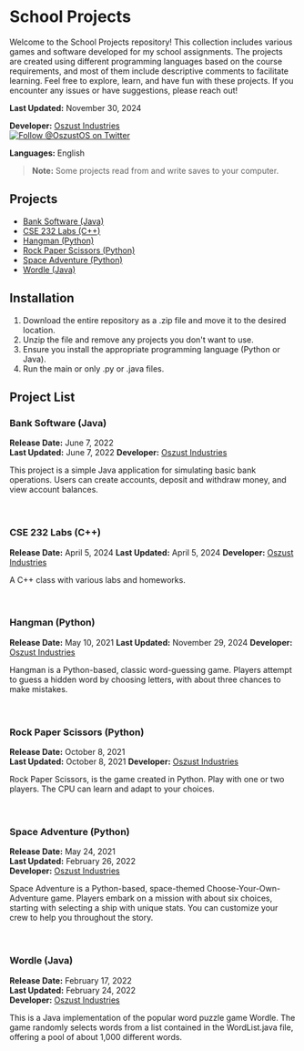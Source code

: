 # School Projects

Welcome to the School Projects repository! This collection includes various games and software developed for my school assignments. The projects are created using different programming languages based on the course requirements, and most of them include descriptive comments to facilitate learning. Feel free to explore, learn, and have fun with these projects. If you encounter any issues or have suggestions, please reach out!

**Last Updated:** November 30, 2024

**Developer:** [Oszust Industries](https://github.com/Oszust-Industries)  
[![Follow @OszustOS on Twitter](https://img.shields.io/twitter/url/https/twitter.com/bukotsunikki.svg?style=social&label=Follow%20%40OszustOS)](https://twitter.com/OszustOS)

**Languages:** English

> **Note:** Some projects read from and write saves to your computer.

## Projects
- [Bank Software (Java)](https://github.com/Disneyhockey40/School/blob/main/README.md#bank-software-java)
- [CSE 232 Labs (C++)](https://github.com/Disneyhockey40/School/blob/main/README.md#cse-232-Labs-c)
- [Hangman (Python)](https://github.com/Disneyhockey40/School/blob/main/README.md#hangman)
- [Rock Paper Scissors (Python)](https://github.com/Disneyhockey40/School/blob/main/README.md#rock-paper-scissors-python)
- [Space Adventure (Python)](https://github.com/Disneyhockey40/School/blob/main/README.md#space-adventure-python)
- [Wordle (Java)](https://github.com/Disneyhockey40/School/blob/main/README.md#wordle-java)

## Installation

1. Download the entire repository as a .zip file and move it to the desired location.
2. Unzip the file and remove any projects you don't want to use.
3. Ensure you install the appropriate programming language (Python or Java).
4. Run the main or only .py or .java files.

## Project List

### Bank Software (Java)

**Release Date:** June 7, 2022  
**Last Updated:** June 7, 2022
**Developer:** [Oszust Industries](https://github.com/Oszust-Industries)

This project is a simple Java application for simulating basic bank operations. Users can create accounts, deposit and withdraw money, and view account balances.
<br />
<br />
<br />
### CSE 232 Labs (C++)

**Release Date:** April 5, 2024 
**Last Updated:** April 5, 2024
**Developer:** [Oszust Industries](https://github.com/Oszust-Industries)

A C++ class with various labs and homeworks.
<br />
<br />
<br />
### Hangman (Python)

**Release Date:** May 10, 2021 
**Last Updated:** November 29, 2024
**Developer:** [Oszust Industries](https://github.com/Oszust-Industries)

Hangman is a Python-based, classic word-guessing game. Players attempt to guess a hidden word by choosing letters, with about three chances to make mistakes.
<br />
<br />
<br />
### Rock Paper Scissors (Python)

**Release Date:** October 8, 2021  
**Last Updated:** October 8, 2021
**Developer:** [Oszust Industries](https://github.com/Oszust-Industries)

Rock Paper Scissors, is the game created in Python. Play with one or two players. The CPU can learn and adapt to your choices.
<br />
<br />
<br />
### Space Adventure (Python)

**Release Date:** May 24, 2021  
**Last Updated:** February 26, 2022  
**Developer:** [Oszust Industries](https://github.com/Oszust-Industries)

Space Adventure is a Python-based, space-themed Choose-Your-Own-Adventure game. Players embark on a mission with about six choices, starting with selecting a ship with unique stats. You can customize your crew to help you throughout the story.
<br />
<br />
<br />
### Wordle (Java)

**Release Date:** February 17, 2022  
**Last Updated:** February 24, 2022  
**Developer:** [Oszust Industries](https://github.com/Oszust-Industries)

This is a Java implementation of the popular word puzzle game Wordle. The game randomly selects words from a list contained in the WordList.java file, offering a pool of about 1,000 different words.
